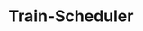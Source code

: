 # Train-Scheduler
<!-- I was not able to get the moment.js working and I was also having issues capturing the from information and I'm not sure where I was having the issue there. IT is capturing form information but its showing as null/objects versus the actual text that is being entered. The next steps needed to finish would've been to complete the Firebase code setting the data references for the database to take in. Once that is done all of the trains added would then be able to caputure and store the information to be recalled to the table that is on the main page. A new object is being console logged but not appearing to the page -->
